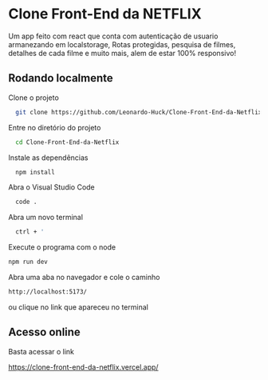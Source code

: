 
# Clone Front-End da NETFLIX

Um app feito com react que conta com autenticação de usuario armanezando em localstorage, Rotas protegidas, pesquisa de filmes, detalhes de cada filme e muito mais, alem de estar 100% responsivo!



## Rodando localmente

Clone o projeto

```bash
  git clone https://github.com/Leonardo-Huck/Clone-Front-End-da-Netflix.git
```

Entre no diretório do projeto

```bash
  cd Clone-Front-End-da-Netflix
```

Instale as dependências

```bash
  npm install
```

Abra o Visual Studio Code
```bash
  code .
```

Abra um novo terminal
```bash
  ctrl + '
```

Execute o programa com o node
```bash
npm run dev
```

Abra uma aba no navegador e cole o caminho
```bash
http://localhost:5173/
```
ou clique no link que apareceu no terminal



## Acesso online

Basta acessar o link

https://clone-front-end-da-netflix.vercel.app/